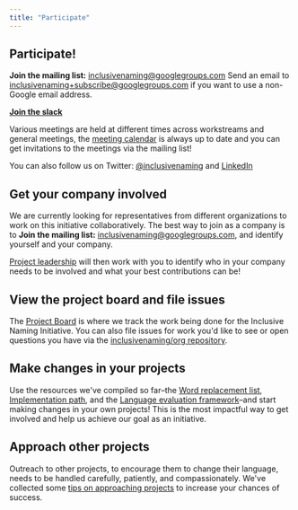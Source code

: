 ```yaml
---
title: "Participate"
---
```


## Participate!

**Join the mailing list:** [inclusivenaming@googlegroups.com](https://groups.google.com/g/inclusivenaming)
Send an email to <inclusivenaming+subscribe@googlegroups.com> if you want to use a non-Google email address.

**[Join the slack](https://communityinviter.com/apps/inclusive-naming/invite)**

Various meetings are held at different times across workstreams and general meetings, the [meeting calendar](/calendar) is always up to date and you can get invitations to the meetings via the mailing list!

You can also follow us on Twitter: [@inclusivenaming](https://twitter.com/inclusivenaming) and [LinkedIn](https://www.linkedin.com/company/inclusive-naming/)

## Get your company involved 

We are currently looking for representatives from different organizations to work on this initiative collaboratively. The best way to join as a company is to **Join the mailing list:** [inclusivenaming@googlegroups.com](https://groups.google.com/g/inclusivenaming), and identify yourself and your company. 

[Project leadership](/leadership) will then work with you to identify who in your company needs to be involved and what your best contributions can be!

## View the project board and file issues

The [Project Board](https://github.com/orgs/inclusivenaming/projects/1) is where we track the work being done for the Inclusive Naming Initiative. You can also file issues for work you'd like to see or open questions you have via the [inclusivenaming/org repository](https://github.com/inclusivenaming/org/issues).

## Make changes in your projects

Use the resources we've compiled so far–the [Word replacement list](/word-lists/overview), [Implementation path](/language/implementation-path), and the [Language evaluation framework](/language/evaluation-framework)–and start making changes in your own projects! This is the most impactful way to get involved and help us achieve our goal as an initiative.

## Approach other projects

Outreach to other projects, to encourage them to change their language, needs to be handled carefully, patiently, and
compassionately. We've collected some [tips on approaching projects](/outreach) to increase your chances of success.

